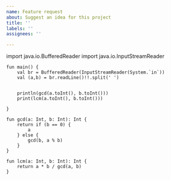 ```yaml
---
name: Feature request
about: Suggest an idea for this project
title: ''
labels: ''
assignees: ''

---
```


import java.io.BufferedReader
    import java.io.InputStreamReader

    fun main() {
        val br = BufferedReader(InputStreamReader(System.`in`))
        val (a,b) = br.readLine()!!.split(' ')


        println(gcd(a.toInt(), b.toInt()))
        print(lcm(a.toInt(), b.toInt()))

    }
    
    fun gcd(a: Int, b: Int): Int {
        return if (b == 0) {
            a
        } else {
            gcd(b, a % b)
        }
    }

    fun lcm(a: Int, b: Int): Int {
        return a * b / gcd(a, b)
    }
